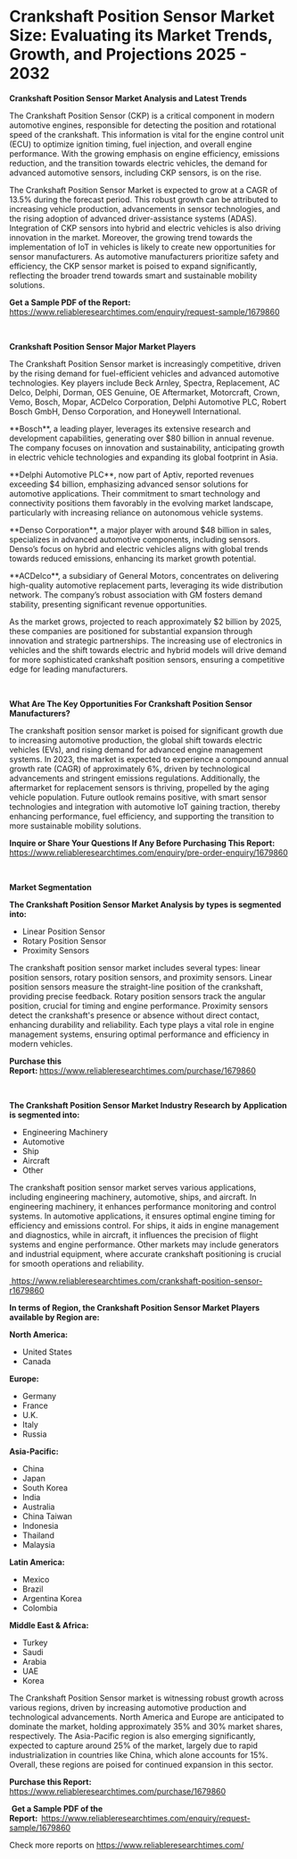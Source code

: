 <p><h1>Crankshaft Position Sensor Market Size: Evaluating its Market Trends, Growth, and Projections 2025 - 2032</h1></p><p><strong>Crankshaft Position Sensor Market Analysis and Latest Trends</strong></p>
<p><p>The Crankshaft Position Sensor (CKP) is a critical component in modern automotive engines, responsible for detecting the position and rotational speed of the crankshaft. This information is vital for the engine control unit (ECU) to optimize ignition timing, fuel injection, and overall engine performance. With the growing emphasis on engine efficiency, emissions reduction, and the transition towards electric vehicles, the demand for advanced automotive sensors, including CKP sensors, is on the rise.</p><p>The Crankshaft Position Sensor Market is expected to grow at a CAGR of 13.5% during the forecast period. This robust growth can be attributed to increasing vehicle production, advancements in sensor technologies, and the rising adoption of advanced driver-assistance systems (ADAS). Integration of CKP sensors into hybrid and electric vehicles is also driving innovation in the market. Moreover, the growing trend towards the implementation of IoT in vehicles is likely to create new opportunities for sensor manufacturers. As automotive manufacturers prioritize safety and efficiency, the CKP sensor market is poised to expand significantly, reflecting the broader trend towards smart and sustainable mobility solutions.</p></p>
<p><strong>Get a Sample PDF of the Report:&nbsp;</strong> <a href="https://www.reliableresearchtimes.com/enquiry/request-sample/1679860?utm_campaign=2740&utm_medium=2&utm_source=Github&utm_content=ia&utm_term=06042025&utm_id=crankshaft-position-sensor">https://www.reliableresearchtimes.com/enquiry/request-sample/1679860</a></p>
<p>&nbsp;</p>
<p><strong>Crankshaft Position Sensor Major Market Players</strong></p>
<p><p>The Crankshaft Position Sensor market is increasingly competitive, driven by the rising demand for fuel-efficient vehicles and advanced automotive technologies. Key players include Beck Arnley, Spectra, Replacement, AC Delco, Delphi, Dorman, OES Genuine, OE Aftermarket, Motorcraft, Crown, Vemo, Bosch, Mopar, ACDelco Corporation, Delphi Automotive PLC, Robert Bosch GmbH, Denso Corporation, and Honeywell International.</p><p>**Bosch**, a leading player, leverages its extensive research and development capabilities, generating over $80 billion in annual revenue. The company focuses on innovation and sustainability, anticipating growth in electric vehicle technologies and expanding its global footprint in Asia.</p><p>**Delphi Automotive PLC**, now part of Aptiv, reported revenues exceeding $4 billion, emphasizing advanced sensor solutions for automotive applications. Their commitment to smart technology and connectivity positions them favorably in the evolving market landscape, particularly with increasing reliance on autonomous vehicle systems.</p><p>**Denso Corporation**, a major player with around $48 billion in sales, specializes in advanced automotive components, including sensors. Denso’s focus on hybrid and electric vehicles aligns with global trends towards reduced emissions, enhancing its market growth potential.</p><p>**ACDelco**, a subsidiary of General Motors, concentrates on delivering high-quality automotive replacement parts, leveraging its wide distribution network. The company’s robust association with GM fosters demand stability, presenting significant revenue opportunities.</p><p>As the market grows, projected to reach approximately $2 billion by 2025, these companies are positioned for substantial expansion through innovation and strategic partnerships. The increasing use of electronics in vehicles and the shift towards electric and hybrid models will drive demand for more sophisticated crankshaft position sensors, ensuring a competitive edge for leading manufacturers.</p></p>
<p>&nbsp;</p>
<p><strong>What Are The Key Opportunities For Crankshaft Position Sensor Manufacturers?</strong></p>
<p><p>The crankshaft position sensor market is poised for significant growth due to increasing automotive production, the global shift towards electric vehicles (EVs), and rising demand for advanced engine management systems. In 2023, the market is expected to experience a compound annual growth rate (CAGR) of approximately 6%, driven by technological advancements and stringent emissions regulations. Additionally, the aftermarket for replacement sensors is thriving, propelled by the aging vehicle population. Future outlook remains positive, with smart sensor technologies and integration with automotive IoT gaining traction, thereby enhancing performance, fuel efficiency, and supporting the transition to more sustainable mobility solutions.</p></p>
<p><strong>Inquire or Share Your Questions If Any Before Purchasing This Report:</strong> <a href="https://www.reliableresearchtimes.com/enquiry/pre-order-enquiry/1679860?utm_campaign=2740&utm_medium=2&utm_source=Github&utm_content=ia&utm_term=06042025&utm_id=crankshaft-position-sensor">https://www.reliableresearchtimes.com/enquiry/pre-order-enquiry/1679860</a></p>
<p>&nbsp;</p>
<p><strong>Market Segmentation</strong></p>
<p><strong>The Crankshaft Position Sensor Market Analysis by types is segmented into:</strong></p>
<p><ul><li>Linear Position Sensor</li><li>Rotary Position Sensor</li><li>Proximity Sensors</li></ul></p>
<p><p>The crankshaft position sensor market includes several types: linear position sensors, rotary position sensors, and proximity sensors. Linear position sensors measure the straight-line position of the crankshaft, providing precise feedback. Rotary position sensors track the angular position, crucial for timing and engine performance. Proximity sensors detect the crankshaft's presence or absence without direct contact, enhancing durability and reliability. Each type plays a vital role in engine management systems, ensuring optimal performance and efficiency in modern vehicles.</p></p>
<p><strong>Purchase this Report:&nbsp;</strong><a href="https://www.reliableresearchtimes.com/purchase/1679860?utm_campaign=2740&utm_medium=2&utm_source=Github&utm_content=ia&utm_term=06042025&utm_id=crankshaft-position-sensor">https://www.reliableresearchtimes.com/purchase/1679860</a></p>
<p>&nbsp;</p>
<p><strong>The Crankshaft Position Sensor Market Industry Research by Application is segmented into:</strong></p>
<p><ul><li>Engineering Machinery</li><li>Automotive</li><li>Ship</li><li>Aircraft</li><li>Other</li></ul></p>
<p><p>The crankshaft position sensor market serves various applications, including engineering machinery, automotive, ships, and aircraft. In engineering machinery, it enhances performance monitoring and control systems. In automotive applications, it ensures optimal engine timing for efficiency and emissions control. For ships, it aids in engine management and diagnostics, while in aircraft, it influences the precision of flight systems and engine performance. Other markets may include generators and industrial equipment, where accurate crankshaft positioning is crucial for smooth operations and reliability.</p></p>
<p><a href="https://www.reliableresearchtimes.com/crankshaft-position-sensor-r1679860?utm_campaign=2740&utm_medium=2&utm_source=Github&utm_content=ia&utm_term=06042025&utm_id=crankshaft-position-sensor">&nbsp;https://www.reliableresearchtimes.com/crankshaft-position-sensor-r1679860</a></p>
<p><strong>In terms of Region, the Crankshaft Position Sensor Market Players available by Region are:</strong></p>
<p>
    <p> <strong> North America: </strong>
        <ul>
            <li>United States</li>
            <li>Canada</li>
        </ul>
        </p> 
    <p> <strong> Europe: </strong>
        <ul>
            <li>Germany</li>
            <li>France</li>
            <li>U.K.</li>
            <li>Italy</li>
            <li>Russia</li>
        </ul>
        </p> 
    <p> <strong> Asia-Pacific: </strong>
        <ul>
            <li>China</li>
            <li>Japan</li>
            <li>South Korea</li>
            <li>India</li>
            <li>Australia</li>
            <li>China Taiwan</li>
            <li>Indonesia</li>
            <li>Thailand</li>
            <li>Malaysia</li>
        </ul>
        </p> 
    <p> <strong> Latin America: </strong>
        <ul>
            <li>Mexico</li>
            <li>Brazil</li>
            <li>Argentina Korea</li>
            <li>Colombia</li>
        </ul>
        </p> 
    <p> <strong> Middle East & Africa: </strong>
        <ul>
            <li>Turkey</li>
            <li>Saudi</li>
            <li>Arabia</li>
            <li>UAE</li>
            <li>Korea</li>
        </ul>
    </p>
    </p>
<p><p>The Crankshaft Position Sensor market is witnessing robust growth across various regions, driven by increasing automotive production and technological advancements. North America and Europe are anticipated to dominate the market, holding approximately 35% and 30% market shares, respectively. The Asia-Pacific region is also emerging significantly, expected to capture around 25% of the market, largely due to rapid industrialization in countries like China, which alone accounts for 15%. Overall, these regions are poised for continued expansion in this sector.</p></p>
<p><strong>Purchase this Report: </strong><a href="https://www.reliableresearchtimes.com/purchase/1679860?utm_campaign=2740&utm_medium=2&utm_source=Github&utm_content=ia&utm_term=06042025&utm_id=crankshaft-position-sensor">https://www.reliableresearchtimes.com/purchase/1679860</a></p>
<p>&nbsp;<strong>Get a Sample PDF of the Report:&nbsp;&nbsp;</strong><a href="https://www.reliableresearchtimes.com/enquiry/request-sample/1679860?utm_campaign=2740&utm_medium=2&utm_source=Github&utm_content=ia&utm_term=06042025&utm_id=crankshaft-position-sensor">https://www.reliableresearchtimes.com/enquiry/request-sample/1679860</a></p>
<p><strong></strong></p>
<p>Check more reports on <a href="https://www.reliableresearchtimes.com/?utm_campaign=2740&utm_medium=2&utm_source=Github&utm_content=ia&utm_term=06042025&utm_id=crankshaft-position-sensor">https://www.reliableresearchtimes.com/</a></p>